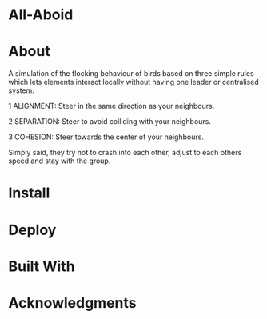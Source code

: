 # All-Aboid

# About

A simulation of the flocking behaviour of birds based on three simple rules which lets elements interact locally without having one leader or centralised system.

1 ALIGNMENT: Steer in the same direction as your neighbours.

2 SEPARATION: Steer to avoid colliding with your neighbours.

3 COHESION: Steer towards the center of your neighbours.

Simply said, they try not to crash into each other, adjust to each others speed and stay with the group.

# Install

# Deploy

# Built With

# Acknowledgments
